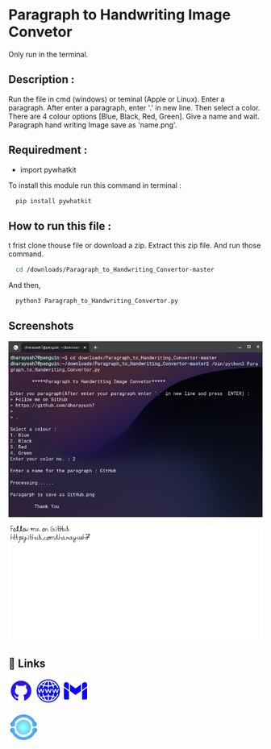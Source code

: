 
# Paragraph to Handwriting Image Convetor

Only run in the terminal. 
## Description :

Run the file in cmd (windows) or teminal (Apple or Linux). 
Enter a paragraph. After enter a paragraph,  enter '.' in new line. Then select a color. There are 4 colour options [Blue, Black, Red, Green]. Give a name and wait. Paragraph hand writing Image save as 'name.png'.

##  Requiredment :

- import pywhatkit

To install this module run this command in terminal :

```bash
  pip install pywhatkit
```

##  How to run this file :

t frist clone thouse file or download a zip. Extract this zip file. And run those command.


```bash
  cd /downloads/Paragraph_to_Handwriting_Convertor-master
```
And then,

```bash
  python3 Paragraph_to_Handwriting_Convertor.py
```
## Screenshots

![App Screenshot](https://github.com/dharayush7/pyimage/blob/image/%20Paragraph_to_Handwriting_Convertor/image1.png?raw=true)

![App Screenshot](https://github.com/dharayush7/pyimage/blob/image/%20Paragraph_to_Handwriting_Convertor/GitHub.png?raw=true)







## 🔗 Links

[![github](https://github.com/dharayush7/pyimage/blob/image/Icons/github.png?raw=true)](https://github.com/dharayush7)
[![Website](https://github.com/dharayush7/pyimage/blob/image/Icons/website.png?raw=true)](#)
[![gmail](https://github.com/dharayush7/pyimage/blob/image/Icons/gmail.png?raw=true)](mailto:ayushdh2@gmail.com)


 
  
![Logo](https://github.com/dharayush7/pyimage/blob/image/Icons/logo.png?raw=true)

